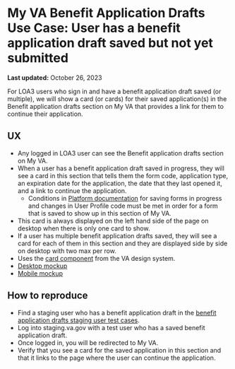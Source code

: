 # My VA Benefit Application Drafts Use Case: User has a benefit application draft saved but not yet submitted

**Last updated:** October 26, 2023

For LOA3 users who sign in and have a benefit application draft saved (or multiple), we will show a card (or cards) for their saved application(s) in the Benefit application drafts section on My VA that provides a link for them to continue their application.

## UX
- Any logged in LOA3 user can see the Benefit application drafts section on My VA.
- When a user has a benefit application draft saved in progress, they will see a card in this section that tells them the form code, application type, an expiration date for the application, the date that they last opened it, and a link to continue the application.
	- Conditions in [Platform documentation](https://depo-platform-documentation.scrollhelp.site/developer-docs/va-forms-library-how-to-set-up-save-in-progress-si#VAFormsLibrary-HowtosetupSaveInProgress(SiP)-MyVAPage) for saving forms in progress and changes in User Profile code must be met in order for a form that is saved to show up in this section of My VA.
- This card is always displayed on the left hand side of the page on desktop when there is only one card to show.
- If a user has multiple benefit application drafts saved, they will see a card for each of them in this section and they are displayed side by side on desktop with two max per row.
- Uses the [card component](https://design.va.gov/components/card) from the VA design system.
- [Desktop mockup](https://www.figma.com/file/15yOY4VEzitxm5tRMDiAzz/My-VA?type=design&node-id=0%3A370&mode=design&t=CREOF8xG3jKa75nz-1)
- [Mobile mockup](https://www.figma.com/file/15yOY4VEzitxm5tRMDiAzz/My-VA?type=design&node-id=0%3A820&mode=design&t=CREOF8xG3jKa75nz-1)

## How to reproduce
- Find a staging user who has a benefit application draft in the [benefit application drafts staging user test cases](https://github.com/department-of-veterans-affairs/va.gov-team-sensitive/blob/master/Administrative/vagov-users/staging-test-accounts-myvaaudit.md#saved-applications-section).
- Log into staging.va.gov with a test user who has a saved benefit application draft.
- Once logged in, you will be redirected to My VA.
- Verify that you see a card for the saved application in this section and that it links to the page where the user can continue the application.
